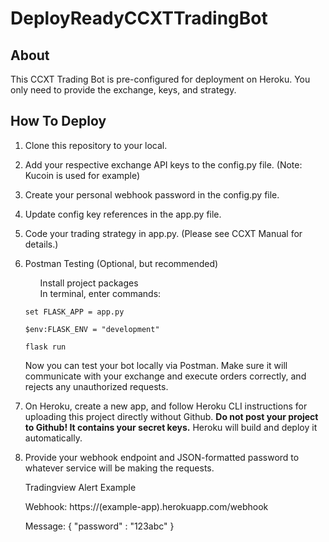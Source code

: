 # DeployReadyCCXTTradingBot

## About

This CCXT Trading Bot is pre-configured for deployment on Heroku.  You only need to provide the exchange, keys, and strategy.

## How To Deploy

1. Clone this repository to your local.

2. Add your respective exchange API keys to the config.py file.  (Note: Kucoin is used for example)

3. Create your personal webhook password in the config.py file.

4. Update config key references in the app.py file.

5. Code your trading strategy in app.py.  (Please see CCXT Manual for details.)

6. Postman Testing (Optional, but recommended)  
   <ol> Install project packages</ol>
   <ol> In terminal, enter commands: </ol>
   
   ```
   set FLASK_APP = app.py
   
   $env:FLASK_ENV = "development"
   
   flask run
   ```

    Now you can test your bot locally via Postman. Make sure it will communicate with your exchange and execute orders correctly, and rejects any unauthorized requests.

7. On Heroku, create a new app, and follow Heroku CLI instructions for uploading this project directly without Github.
   <b>Do not post your project to Github! It contains your secret keys.</b> Heroku will build and deploy it automatically.

8. Provide your webhook endpoint and JSON-formatted password to whatever service will be making the requests.  
   
   Tradingview Alert Example

   Webhook: https://(example-app).herokuapp.com/webhook

   Message: { "password" : "123abc" }
